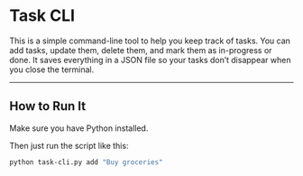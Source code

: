 
# Task CLI

This is a simple command-line tool to help you keep track of tasks. You can add tasks, update them, delete them, and mark them as in-progress or done. It saves everything in a JSON file so your tasks don’t disappear when you close the terminal.

---

## How to Run It

Make sure you have Python installed.

Then just run the script like this:

```bash
python task-cli.py add "Buy groceries"
```
